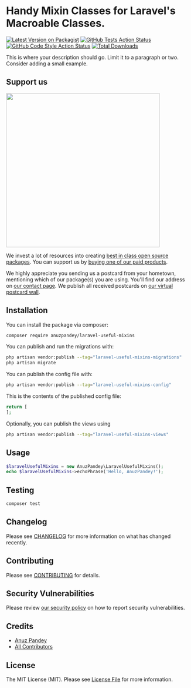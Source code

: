 # Handy Mixin Classes for Laravel's Macroable Classes.

[![Latest Version on Packagist](https://img.shields.io/packagist/v/anuzpandey/laravel-useful-mixins.svg?style=flat-square)](https://packagist.org/packages/anuzpandey/laravel-useful-mixins)
[![GitHub Tests Action Status](https://img.shields.io/github/actions/workflow/status/anuzpandey/laravel-useful-mixins/run-tests.yml?branch=main&label=tests&style=flat-square)](https://github.com/anuzpandey/laravel-useful-mixins/actions?query=workflow%3Arun-tests+branch%3Amain)
[![GitHub Code Style Action Status](https://img.shields.io/github/actions/workflow/status/anuzpandey/laravel-useful-mixins/fix-php-code-style-issues.yml?branch=main&label=code%20style&style=flat-square)](https://github.com/anuzpandey/laravel-useful-mixins/actions?query=workflow%3A"Fix+PHP+code+style+issues"+branch%3Amain)
[![Total Downloads](https://img.shields.io/packagist/dt/anuzpandey/laravel-useful-mixins.svg?style=flat-square)](https://packagist.org/packages/anuzpandey/laravel-useful-mixins)

This is where your description should go. Limit it to a paragraph or two. Consider adding a small example.

## Support us

[<img src="https://github-ads.s3.eu-central-1.amazonaws.com/laravel-useful-mixins.jpg?t=1" width="419px" />](https://spatie.be/github-ad-click/laravel-useful-mixins)

We invest a lot of resources into creating [best in class open source packages](https://spatie.be/open-source). You can support us by [buying one of our paid products](https://spatie.be/open-source/support-us).

We highly appreciate you sending us a postcard from your hometown, mentioning which of our package(s) you are using. You'll find our address on [our contact page](https://spatie.be/about-us). We publish all received postcards on [our virtual postcard wall](https://spatie.be/open-source/postcards).

## Installation

You can install the package via composer:

```bash
composer require anuzpandey/laravel-useful-mixins
```

You can publish and run the migrations with:

```bash
php artisan vendor:publish --tag="laravel-useful-mixins-migrations"
php artisan migrate
```

You can publish the config file with:

```bash
php artisan vendor:publish --tag="laravel-useful-mixins-config"
```

This is the contents of the published config file:

```php
return [
];
```

Optionally, you can publish the views using

```bash
php artisan vendor:publish --tag="laravel-useful-mixins-views"
```

## Usage

```php
$laravelUsefulMixins = new AnuzPandey\LaravelUsefulMixins();
echo $laravelUsefulMixins->echoPhrase('Hello, AnuzPandey!');
```

## Testing

```bash
composer test
```

## Changelog

Please see [CHANGELOG](CHANGELOG.md) for more information on what has changed recently.

## Contributing

Please see [CONTRIBUTING](CONTRIBUTING.md) for details.

## Security Vulnerabilities

Please review [our security policy](../../security/policy) on how to report security vulnerabilities.

## Credits

- [Anuz Pandey](https://github.com/anuzpandey)
- [All Contributors](../../contributors)

## License

The MIT License (MIT). Please see [License File](LICENSE.md) for more information.
